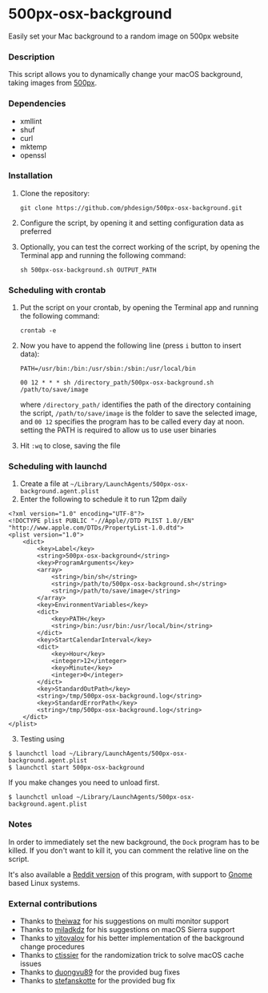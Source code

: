 # 500px-osx-background
Easily set your Mac background to a random image on 500px website

### Description ###

This script allows you to dynamically change your macOS background, taking images from [500px](https://500px.com).

### Dependencies ###

 * xmllint
 * shuf
 * curl
 * mktemp
 * openssl

### Installation ###

 1. Clone the repository:

    ```
    git clone https://github.com/phdesign/500px-osx-background.git
    ```

 2. Configure the script, by opening it and setting configuration data as preferred

 3. Optionally, you can test the correct working of the script, by opening the Terminal app and running the following command:

    ```
    sh 500px-osx-background.sh OUTPUT_PATH
    ```

### Scheduling with crontab ###


 1. Put the script on your crontab, by opening the Terminal app and running the following command:

    ```
    crontab -e
    ```

 2. Now you have to append the following line (press `i` button to insert data):

    ```
    PATH=/usr/bin:/bin:/usr/sbin:/sbin:/usr/local/bin
    
    00 12 * * * sh /directory_path/500px-osx-background.sh /path/to/save/image
    ```

    where `/directory_path/` identifies the path of the directory containing the script, `/path/to/save/image` is the folder to save the selected image, and `00 12` specifies the program has to be called every day at noon.
    setting the PATH is required to allow us to use user binaries

 2. Hit `:wq` to close, saving the file

### Scheduling with launchd ###

1. Create a file at `~/Library/LaunchAgents/500px-osx-background.agent.plist`
2. Enter the following to schedule it to run 12pm daily

```
<?xml version="1.0" encoding="UTF-8"?>
<!DOCTYPE plist PUBLIC "-//Apple//DTD PLIST 1.0//EN" "http://www.apple.com/DTDs/PropertyList-1.0.dtd">
<plist version="1.0">
	<dict>
		<key>Label</key>
		<string>500px-osx-background</string>
		<key>ProgramArguments</key>
		<array>
			<string>/bin/sh</string>
			<string>/path/to/500px-osx-background.sh</string>
			<string>/path/to/save/image</string>
		</array>
		<key>EnvironmentVariables</key>
		<dict>
			<key>PATH</key>
			<string>/bin:/usr/bin:/usr/local/bin</string>
		</dict>
		<key>StartCalendarInterval</key>
		<dict>
			<key>Hour</key>
			<integer>12</integer>
			<key>Minute</key>
			<integer>0</integer>
		</dict>
		<key>StandardOutPath</key>
		<string>/tmp/500px-osx-background.log</string>
		<key>StandardErrorPath</key>
		<string>/tmp/500px-osx-background.log</string>
	</dict>
</plist>
```

3. Testing using

````
$ launchctl load ~/Library/LaunchAgents/500px-osx-background.agent.plist 
$ launchctl start 500px-osx-background
````

If you make changes you need to unload first.

````
$ launchctl unload ~/Library/LaunchAgents/500px-osx-background.agent.plist 
````

### Notes ###

In order to immediately set the new background, the `Dock` program has to be killed.
If you don't want to kill it, you can comment the relative line on the script.

It's also available a [Reddit version](https://github.com/auino/reddit-macos-background) of this program, with support to [Gnome](https://www.gnome.org) based Linux systems.

### External contributions ###

 * Thanks to [theiwaz](https://github.com/theiwaz) for his suggestions on multi monitor support
 * Thanks to [miladkdz](https://github.com/miladkdz) for his suggestions on macOS Sierra support
 * Thanks to [vitovalov](https://github.com/vitovalov) for his better implementation of the background change procedures
 * Thanks to [ctissier](https://github.com/ctissier) for the randomization trick to solve macOS cache issues
 * Thanks to [duongvu89](https://github.com/duongvu89) for the provided bug fixes
 * Thanks to [stefanskotte](https://github.com/stefanskotte) for the provided bug fix
